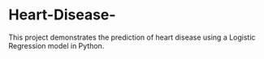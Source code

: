 # Heart-Disease-
This project demonstrates the prediction of heart disease using a Logistic Regression model in Python.
